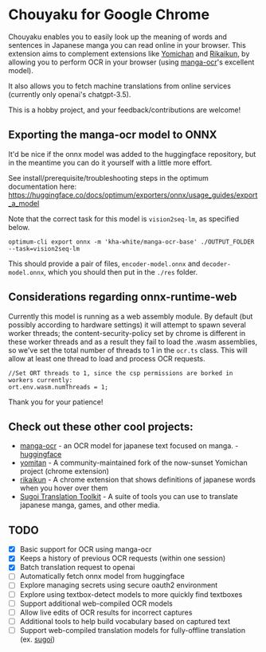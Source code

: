 # Chouyaku for Google Chrome

Chouyaku enables you to easily look up the meaning of words and sentences in Japanese manga you can read online in your browser. This extension aims to complement extensions like [Yomichan](https://github.com/FooSoft/yomichan) and [Rikaikun](https://github.com/melink14/rikaikun), by allowing you to perform OCR in your browser (using [manga-ocr](https://github.com/kha-white/manga-ocr)'s excellent model). 

It also allows you to fetch machine translations from online services (currently only openai's chatgpt-3.5). 

This is a hobby project, and your feedback/contributions are welcome! 

## Exporting the manga-ocr model to ONNX

It'd be nice if the onnx model was added to the huggingface repository, but in the meantime you can do it yourself with a little more effort. 

See install/prerequisite/troubleshooting steps in the optimum documentation here: https://huggingface.co/docs/optimum/exporters/onnx/usage_guides/export_a_model

Note that the correct task for this model is `vision2seq-lm`, as specified below. 

`optimum-cli export onnx -m 'kha-white/manga-ocr-base' ./OUTPUT_FOLDER --task=vision2seq-lm`

This should provide a pair of files, `encoder-model.onnx` and `decoder-model.onnx`, which you should then put in the `./res` folder.

## Considerations regarding onnx-runtime-web

Currently this model is running as a web assembly module. By default (but possibly according to hardware settings) it will attempt to spawn several worker threads; the content-security-policy set by chrome is different in these worker threads and as a result they fail to load the .wasm assemblies, so we've set the total number of threads to 1 in the `ocr.ts` class. This will allow at least one thread to load and process OCR requests. 

```
//Set ORT threads to 1, since the csp permissions are borked in workers currently: 
ort.env.wasm.numThreads = 1;
```

Thank you for your patience!

## Check out these other cool projects:

- [manga-ocr](https://github.com/kha-white/manga-ocr) - an OCR model for japanese text focused on manga. - [huggingface](https://huggingface.co/kha-white/manga-ocr-base)
- [yomitan](https://github.com/themoeway/yomitan) - A community-maintained fork of the now-sunset Yomichan project (chrome extension)
- [rikaikun](https://github.com/melink14/rikaikun) - A chrome extension that shows definitions of japanese words when you hover over them
- [Sugoi Translation Toolkit](https://www.patreon.com/mingshiba/about) - A suite of tools you can use to translate japanese manga, games, and other media. 

## TODO

- [x] Basic support for OCR using manga-ocr
- [x] Keeps a history of previous OCR requests (within one session)
- [x] Batch translation request to openai 
- [ ] Automatically fetch onnx model from huggingface
- [ ] Explore managing secrets using secure oauth2 environment
- [ ] Explore using textbox-detect models to more quickly find textboxes
- [ ] Support additional web-compiled OCR models
- [ ] Allow live edits of OCR results for incorrect captures
- [ ] Additional tools to help build vocabulary based on captured text
- [ ] Support web-compiled translation models for fully-offline translation (ex. [sugoi](https://www.patreon.com/mingshiba/about))
